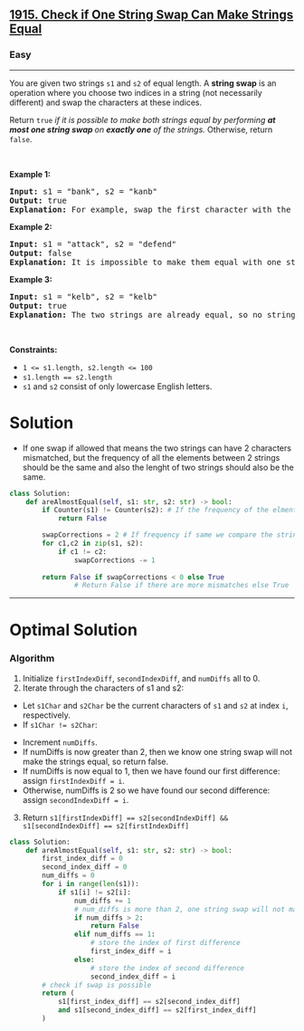 <h2><a href="https://leetcode.com/problems/check-if-one-string-swap-can-make-strings-equal">1915. Check if One String Swap Can Make Strings Equal</a></h2><h3>Easy</h3><hr><p>You are given two strings <code>s1</code> and <code>s2</code> of equal length. A <strong>string swap</strong> is an operation where you choose two indices in a string (not necessarily different) and swap the characters at these indices.</p>

<p>Return <code>true</code> <em>if it is possible to make both strings equal by performing <strong>at most one string swap </strong>on <strong>exactly one</strong> of the strings. </em>Otherwise, return <code>false</code>.</p>

<p>&nbsp;</p>
<p><strong class="example">Example 1:</strong></p>

<pre>
<strong>Input:</strong> s1 = &quot;bank&quot;, s2 = &quot;kanb&quot;
<strong>Output:</strong> true
<strong>Explanation:</strong> For example, swap the first character with the last character of s2 to make &quot;bank&quot;.
</pre>

<p><strong class="example">Example 2:</strong></p>

<pre>
<strong>Input:</strong> s1 = &quot;attack&quot;, s2 = &quot;defend&quot;
<strong>Output:</strong> false
<strong>Explanation:</strong> It is impossible to make them equal with one string swap.
</pre>

<p><strong class="example">Example 3:</strong></p>

<pre>
<strong>Input:</strong> s1 = &quot;kelb&quot;, s2 = &quot;kelb&quot;
<strong>Output:</strong> true
<strong>Explanation:</strong> The two strings are already equal, so no string swap operation is required.
</pre>

<p>&nbsp;</p>
<p><strong>Constraints:</strong></p>

<ul>
	<li><code>1 &lt;= s1.length, s2.length &lt;= 100</code></li>
	<li><code>s1.length == s2.length</code></li>
	<li><code>s1</code> and <code>s2</code> consist of only lowercase English letters.</li>
</ul>

# Solution 
* If one swap if allowed that means the two strings can have 2 characters mismatched, but the frequency of all the elements between 2 strings should be the same and also the lenght of two strings should also be the same. 

```python
class Solution:
    def areAlmostEqual(self, s1: str, s2: str) -> bool:
        if Counter(s1) != Counter(s2): # If the frequency of the elments are different return False
            return False

        swapCorrections = 2 # If frequency if same we compare the strings by allowing 2 mismatch of characters for the strings. 
        for c1,c2 in zip(s1, s2):
            if c1 != c2:
                swapCorrections -= 1
        
        return False if swapCorrections < 0 else True 
				# Return False if there are more mismatches else True
```
---
# Optimal Solution 

### Algorithm

1. Initialize `firstIndexDiff`, `secondIndexDiff`, and `numDiffs` all to 0.
2. Iterate through the characters of s1 and s2:
 - Let `s1Char` and `s2Char` be the current characters of `s1` and `s2` at index `i`, respectively.
- If `s1Char != s2Char`:
* Increment `numDiffs`.
* If numDiffs is now greater than 2, then we know one string swap will not make the strings equal, so return false.
* If numDiffs is now equal to 1, then we have found our first difference: assign `firstIndexDiff = i`.
* Otherwise, numDiffs is 2 so we have found our second difference: assign `secondIndexDiff = i`.
3. Return `s1[firstIndexDiff] == s2[secondIndexDiff] && s1[secondIndexDiff] == s2[firstIndexDiff]`


```python
class Solution:
    def areAlmostEqual(self, s1: str, s2: str) -> bool:
        first_index_diff = 0
        second_index_diff = 0
        num_diffs = 0
        for i in range(len(s1)):
            if s1[i] != s2[i]:
                num_diffs += 1
                # num_diffs is more than 2, one string swap will not make two strings equal
                if num_diffs > 2:
                    return False
                elif num_diffs == 1:
                    # store the index of first difference
                    first_index_diff = i
                else:
                    # store the index of second difference
                    second_index_diff = i
        # check if swap is possible
        return (
            s1[first_index_diff] == s2[second_index_diff]
            and s1[second_index_diff] == s2[first_index_diff]
        )
```

